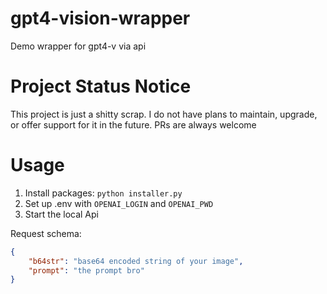 # gpt4-vision-wrapper

Demo wrapper for gpt4-v via api

# Project Status Notice

This project is just a shitty scrap. I do not have plans to maintain, upgrade, or offer support for it in the future. PRs are always welcome

# Usage

1) Install packages: `python installer.py`
2) Set up .env with `OPENAI_LOGIN` and `OPENAI_PWD`
3) Start the local Api

Request schema:
```json
{
    "b64str": "base64 encoded string of your image",
    "prompt": "the prompt bro"
}
```
